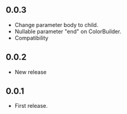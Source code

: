 ## 0.0.3

* Change parameter body to child.
* Nullable parameter "end" on ColorBuilder.
* Compatibility

## 0.0.2

* New release

## 0.0.1

* First release.